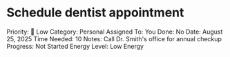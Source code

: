 # Schedule dentist appointment

Priority: 📝 Low
Category: Personal
Assigned To: You
Done: No
Date: August 25, 2025
Time Needed: 10
Notes: Call Dr. Smith's office for annual checkup
Progress: Not Started
Energy Level: Low Energy